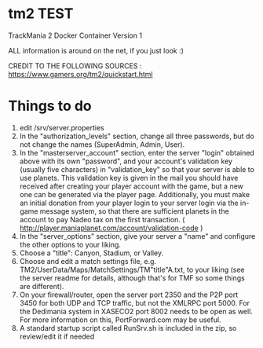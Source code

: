# tm2 TEST
TrackMania 2 Docker Container
Version 1

ALL information is around on the net, if you just look :)

CREDIT TO THE FOLLOWING SOURCES :
https://www.gamers.org/tm2/quickstart.html

# Things to do

1. edit /srv/server.properties
2. In the "authorization_levels" section, change all three passwords, but do not change the names (SuperAdmin, Admin, User).
3. In the "masterserver_account" section, enter the server "login" obtained above with its own "password", and your account's validation key (usually five characters) in "validation_key" so that your server is able to use planets. This validation key is given in the mail you should have received after creating your player account with the game, but a new one can be generated via the player page. Additionally, you must make an initial donation from your player login to your server login via the in-game message system, so that there are sufficient planets in the account to pay Nadeo tax on the first transaction. ( http://player.maniaplanet.com/account/validation-code )
4. In the "server_options" section, give your server a "name" and configure the other options to your liking.
5. Choose a "title": Canyon, Stadium, or Valley.
6. Choose and edit a match settings file, e.g. TM2/UserData/Maps/MatchSettings/TM"title"A.txt, to your liking (see the server readme for details, although that's for TMF so some things are different).
7. On your firewall/router, open the server port 2350 and the P2P port 3450 for both UDP and TCP traffic, but not the XMLRPC port 5000. For the Dedimania system in XASECO2 port 8002 needs to be open as well. For more information on this, PortForward.com may be useful.
8. A standard startup script called RunSrv.sh is included in the zip, so review/edit it if needed